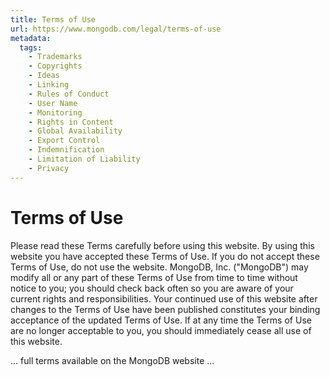 ```yaml
---
title: Terms of Use
url: https://www.mongodb.com/legal/terms-of-use
metadata:
  tags:
    - Trademarks
    - Copyrights
    - Ideas
    - Linking
    - Rules of Conduct
    - User Name
    - Monitoring
    - Rights in Content
    - Global Availability
    - Export Control
    - Indemnification
    - Limitation of Liability
    - Privacy
---
```


# Terms of Use

Please read these Terms carefully before using this website. By using this website you have accepted these Terms of Use. If you do not accept these Terms of Use, do not use the website. MongoDB, Inc. ("MongoDB") may modify all or any part of these Terms of Use from time to time without notice to you; you should check back often so you are aware of your current rights and responsibilities. Your continued use of this website after changes to the Terms of Use have been published constitutes your binding acceptance of the updated Terms of Use. If at any time the Terms of Use are no longer acceptable to you, you should immediately cease all use of this website.

... full terms available on the MongoDB website ...
